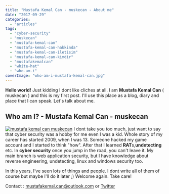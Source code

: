 ```yaml
---
title: "Mustafa Kemal Can - muskecan - About me"
date: "2017-09-29"
categories: 
  - "articles"
tags: 
  - "cyber-security"
  - "muskecan"
  - "mustafa-kemal-can"
  - "mustafa-kemal-can-hakkinda"
  - "mustafa-kemal-can-iletisim"
  - "mustafa-kemal-can-kimdir"
  - "mustafakemalcan"
  - "white-hat"
  - "who-am-i"
coverImage: "who-am-i-mustafa-kemal-can.jpg"
---
```


**Hello world!** Just kidding I dont like cliches at all. I am **Mustafa Kemal Can** ( muskecan ) and this is my first post. I'll use this place as a blog, diary and place that I can speak. Let's talk about me.

## Who am I? - Mustafa Kemal Can - muskecan

[![mustafa kemal can muskecan](images/who-am-i.jpg "mustafa kemal can muskecan 2")](http://mustafakemalcan.com/wp-content/uploads/2017/09/who-am-i.jpg) I dont take you too much, just want to say that cyber security was a hobby for me even I was a kid. Whole story of my career has started 2009, when I was 13. Someone hacked my game account and I started to think "how". After that I learned **RAT**s,**undetecting** etc. In **cyber security** once you jump in the road, you can't leave it. My main branch is web application security, but I have knowledge about reverse engineering, undetecting, linux and windows security too.

In this years, I’ve seen lots of things and people. I dont write all of them of course but maybe I'll do it later ;) Welcome again. Take care!

Contact : mustafakemal.can@outlook.com or [Twitter](http://twitter.com/muskecan)
